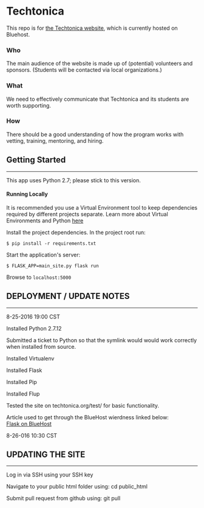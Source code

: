# Techtonica
This repo is for [the Techtonica website](http://techtonica.org), which is currently hosted on Bluehost.

### Who
The main audience of the website is made up of (potential) volunteers and sponsors. (Students will be contacted via local organizations.)

### What
We need to effectively communicate that Techtonica and its students are worth supporting.

### How
There should be a good understanding of how the program works with vetting, training, mentoring, and hiring.

## Getting Started
----------------------

This app uses Python 2.7; please stick to this version.

#### Running Locally

It is recommended you use a Virtual Environment tool to keep dependencies required by different projects separate. Learn more about Virtual Environments and Python [here](http://docs.python-guide.org/en/latest/dev/virtualenvs/)

Install the project dependencies. In the project root run:

```
$ pip install -r requirements.txt
```

Start the application's server:

```
$ FLASK_APP=main_site.py flask run
```

Browse to `localhost:5000`



## DEPLOYMENT / UPDATE NOTES
-----------------------------

8-25-2016 19:00 CST

Installed Python 2.7.12

Submitted a ticket to Python so that the symlink would would work correctly when installed from source.

Installed Virtualenv

Installed Flask

Installed Pip

Installed Flup

Tested the site on techtonica.org/test/ for basic functionality.

Article used to get through the BlueHost wierdness linked below:    
[Flask on BlueHost](http://willhaley.com/blog/flask-on-bluehost/)

8-26-016 10:30 CST

## UPDATING THE SITE
------------------------

Log in via SSH using your SSH key

Navigate to your public html folder using: cd public_html

Submit pull request from github using: git pull
